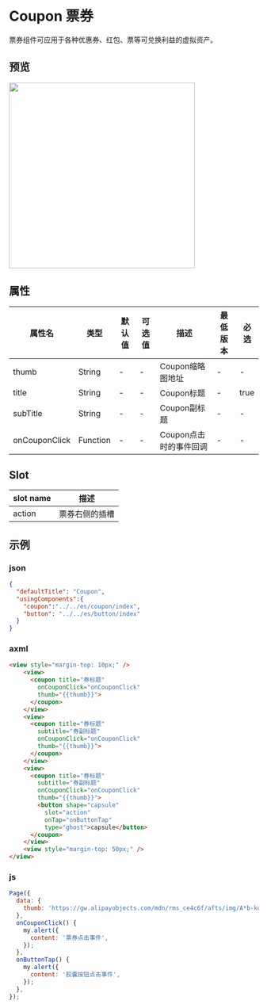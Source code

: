 # Coupon 票券



票券组件可应用于各种优惠券、红包、票等可兑换利益的虚拟资产。



## 预览

<img src="https://gw.alipayobjects.com/mdn/rms_ce4c6f/afts/img/A*wew8QamnvfoAAAAAAAAAAABkARQnAQ" width="375">



## 属性

| 属性名        | 类型     | 默认值 | 可选值 | 描述                   | 最低版本 | 必选 |
| ------------- | -------- | ------ | ------ | ---------------------- | -------- | ---- |
| thumb         | String   | -      | -      | Coupon缩略图地址       | -        | -    |
| title         | String   | -      | -      | Coupon标题             | -        | true |
| subTitle      | String   | -      | -      | Coupon副标题           | -        | -    |
| onCouponClick | Function | -      | -      | Coupon点击时的事件回调 | -        | -    |

## Slot

| slot name | 描述           |
| --------- | -------------- |
| action    | 票券右侧的插槽 |



## 示例


### json
```json
{
  "defaultTitle": "Coupon",
  "usingComponents":{
    "coupon":"../../es/coupon/index",
    "button": "../../es/button/index"
  }
}
```


### axml
```html
<view style="margin-top: 10px;" />
    <view>
      <coupon title="券标题"
        onCouponClick="onCouponClick" 
        thumb="{{thumb}}">
      </coupon>
    </view>
    <view>
      <coupon title="券标题" 
        subtitle="券副标题" 
        onCouponClick="onCouponClick" 
        thumb="{{thumb}}">
      </coupon>
    </view>
    <view>
      <coupon title="券标题" 
        subtitle="券副标题" 
        onCouponClick="onCouponClick" 
        thumb="{{thumb}}">
        <button shape="capsule" 
          slot="action" 
          onTap="onButtonTap"
          type="ghost">capsule</button>
      </coupon>
    </view>
    <view style="margin-top: 50px;" />
</view>
```


### js
```javascript
Page({
  data: {
    thumb: 'https://gw.alipayobjects.com/mdn/rms_ce4c6f/afts/img/A*b-kqQ4RZgsYAAAAAAAAAAABkARQnAQ',
  },
  onCouponClick() {
    my.alert({
      content: '票券点击事件',
    });
  },
  onButtonTap() {
    my.alert({
      content: '胶囊按钮点击事件',
    });
  },
});
```